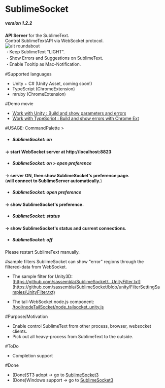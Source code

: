 # SublimeSocket
##### version 1.2.2
**API Server** for the SublimeText.   
Control SublimeTextAPI via WebSocket protocol.  
![alt roundabout](https://dl.dropbox.com/u/36583594/2013%3A04%3A05%201-17-34/%E3%82%B9%E3%82%AF%E3%83%AA%E3%83%BC%E3%83%B3%E3%82%B7%E3%83%A7%E3%83%83%E3%83%88%202013-04-05%2013.27.48.png)  
・Keep SublimeText "LIGHT".  
・Show Errors and Suggestions on SublimeText.  
・Enable Tooltip as Mac-Notification.  



#Supported languages
* Unity + C# (Unity Asset, coming soon!)
* TypeScript (ChromeExtension)
* mruby (ChromeExtension) 

#Demo movie
* [Work with Unity	:	Build and show parameters and errors](https://vimeo.com/62957311)  
* [Work with TypeScript	:	Build and show errors with Chrome Ext](https://vimeo.com/63188211)  



#USAGE: CommandPalette >  
* ##### SublimeSocket: on
**-> start WebSocket server at http://localhost:8823**

* ##### SublimeSocket: on > open preference
**-> server ON, then show SublimeSocket's preference page.**  
(**will connect to SublimeServer automatically.**)

* ##### SublimeSocket: open preference
**-> show SublimeSocket's preference.**  

* ##### SublimeSocket: status
**-> show SublimeSocket's status and current connections.**  

* ##### SublimeSocket: off
Please restart SublimeText manually.
  

#sample filters
SublimeSocket can show "error" regions through the filtered-data from WebSocket.

* The sample filter for Unity3D:  
[https://github.com/sassembla/SublimeSocket/...UnityFilter.txt](https://github.com/sassembla/SublimeSocket/blob/unity/FilterSettingSamples/UnityFilter.txt)  

* The tail-WebSocket node.js component:  
[/tool/nodeTailSocket/node_tailsocket_unity.js](https://github.com/sassembla/SublimeSocket/blob/master/tool/nodeTailSocket/node_tailsocket.js)    




#Purpose/Motivation
* Enable control SublimeText from other process, browser, websocket clients.
* Pick out all heavy-process from SublimeText to the outside.


#ToDo
* Completion support

#Done
* (Done)ST3 adopt -> go to [SublimeSocket3](https://github.com/sassembla/SublimeSocket3)
* (Done)Windows support -> go to [SublimeSocket3](https://github.com/sassembla/SublimeSocket3)
